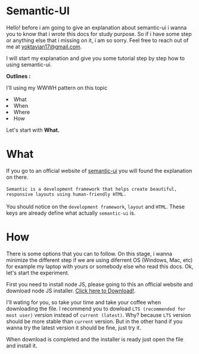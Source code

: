 # Semantic-UI

Hello! before i am going to give an explanation about semantic-ui i wanna you to know that i wrote this docs for study purpose. So if i have some step or anything else that i missing on it, i am so sorry. Feel free to reach out of me at yoktavian17@gmail.com.

I will start my explanation and give you some tutorial step by step how to using semantic-ui.

<b>Outlines :</b>
<p>I'll using my WWWH pattern on this topic
<li> What
<li> When
<li> Where
<li> How

Let's start with <b>What.</b>

# What
If you go to an official website of [semantic-ui](https://semantic-ui.com/) you will found the explanation on there. <br><br>
`Semantic is a development framework that helps create beautiful, responsive layouts using human-friendly HTML.` <br><br>
You should notice on the `development framework`, `layout` and `HTML`. These keys are already define what actually `semantic-ui` is.

# How
There is some options that you can to follow. On this stage, i wanna minimize the different step if we are using diferrent OS (Windows, Mac, etc) for example my laptop with yours or somebody else who read this docs. Ok, let's start the experiment.

First you need to install node JS, please going to this an official website and download node JS installer. [Click here to Download!](https://nodejs.org/en/download/). 

I'll wating for you, so take your time and take your coffee when downloading the file. I recommend you to dowload `LTS (recommended for most user)` version instead of `current (latest)`. Why? because `LTS` version should be more stable than `current` version. But in the other hand if you wanna try the latest version it should be fine, just try it.

When download is completed and the installer is ready just open the file and install it.